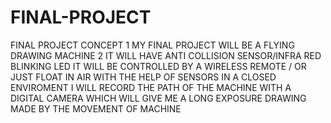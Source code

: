 # FINAL-PROJECT
FINAL PROJECT CONCEPT
1 MY FINAL PROJECT WILL BE A FLYING DRAWING MACHINE
2 IT WILL HAVE ANTI COLLISION SENSOR/INFRA RED 
BLINKING LED 
IT WILL BE CONTROLLED BY A WIRELESS REMOTE / OR JUST FLOAT IN AIR WITH THE HELP OF SENSORS IN A CLOSED ENVIROMENT 
I WILL RECORD THE PATH OF THE MACHINE WITH A DIGITAL CAMERA WHICH WILL GIVE ME A LONG EXPOSURE DRAWING MADE BY THE MOVEMENT OF MACHINE 
